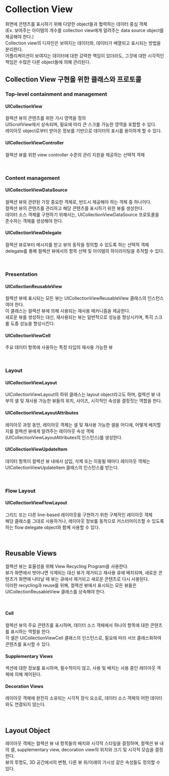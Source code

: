 # Collection View

화면에 콘텐츠를 표시하기 위해 다양한 object들과 협력하는 데이터 중심 객체<br>
(Ex. 보여주는 아이템의 개수를 collection view에게 알려주는 data source object를 제공해야 한다.)<br>
Collection view의 디자인은 보여지는 데이터와, 데이터가 배열되고 표시되는 방법을 분리한다.<br>
어플리케이션이 보여지는 데이터에 대한 강력한 책임이 있더라도, 그것에 대한 시각적인 책임은 수많은 다른 object들에 의해 관리된다.<br>

## Collection View 구현을 위한 클래스와 프로토콜
### Top-level containment and management
#### UICollectionView
컬렉션 뷰의 콘텐츠를 위한 가시 영역을 정의<br>
UIScrollView에서 상속되며, 필요에 따라 큰 스크롤 가능한 영역을 포함할 수 있다.<br>
레이아웃 object로부터 받아온 정보를 기반으로 데이터의 표시를 용이하게 할 수 있다.<br>

#### UICollectionViewController
컬렉션 뷰를 위한 view controller 수준의 관리 지원을 제공하는 선택적 객체<br>

<br>

### Content management
#### UICollectionViewDataSource
컬렉션 뷰와 관련된 가장 중요한 객체로, 반드시 제공해야 하는 객체 중 하나이다.<br>
컬렉션 뷰의 콘텐츠를 관리하고 해당 콘텐츠를 표시하기 위한 뷰를 생성한다.<br>
데이터 소스 객체를 구현하기 위해서는, UICollectionViewDataSource 프로토콜을 준수하는 객체를 생성해야 한다.<br>

#### UICollectionViewDelegate
컬렉션 뷰로부터 메시지를 받고 뷰의 동작을 정의할 수 있도록 하는 선택적 객체<br>
delegate를 통해 컬렉션 뷰에서의 항목 선택 및 아이템의 하이라이팅을 추적할 수 있다.<br>

<br>

### Presentation
#### UICollectionReusableView
컬렉션 뷰에 표시되는 모든 뷰는 UICollectionViewReusableView 클래스의 인스턴스여야 한다.<br>
이 클래스는 컬렉션 뷰에 의해 사용되는 재사용 매커니즘을 제공한다.<br>
새로운 뷰를 생성하는 대신, 재사용되는 뷰는 일반적으로 성능을 향상시키며, 특히 스크롤 도중 성능을 향상시킨다.<br>

#### UICollectionViewCell
주요 데이터 항목에 사용하는 특정 타입의 재사용 가능한 뷰<br>

<br>

### Layout
#### UICollectionViewLayout
UICollectionViewLayout의 하위 클래스는 layout object라고도 하며, 컬렉션 뷰 내부의 셀 및 재사용 가능한 뷰들의 위치, 사이즈, 시각적인 속성을 결정짓는 역할을 한다.<br>

#### UICollectionViewLayoutAttributes
레이아웃 과정 동안, 레이아웃 객체는 셀 및 재사용 가능한 셀을 어디에, 어떻게 배치할지를 컬렉션 뷰에게 알려주는 레이아웃 속성 객체(UICollectionViewLayoutAttributes의 인스턴스)를 생성한다.<br>

#### UICollectionViewUpdateItem
데이터 항목이 컬렉션 뷰 내에서 삽입, 삭제 또는 이동될 때마다 레이아웃 객체는 UICollectionViewUpdateItem 클래스의 인스턴스를 받는다.<br>

<br>

### Flow Layout
#### UICollectionViewFlowLayout
그리드 또는 다른 line-based 레이아웃을 구현하기 위한 구체적인 레이아웃 객체<br>
해당 클래스를 그대로 사용하거나, 레이아웃 정보를 동적으로 커스터마이즈할 수 있도록 하는 flow delegate object와 함께 사용할 수 있다.<br>

<br>

## Reusable Views

컬렉션 뷰는 효율성을 위해 View Recycling Program을 사용한다.<br>
뷰가 화면에서 벗어나면 삭제되는 대신 뷰가 제거되고 재사용 큐에 배치되며, 새로운 콘텐츠가 화면에 나타날 때 뷰는 큐에서 제거되고 새로운 콘텐츠로 다시 사용된다.<br>
이러한 recycling과 reuse를 위해, 컬렉션 뷰에서 표시되는 모든 뷰들은 UICollectionReusableView 클래스를 상속해야 한다.<br>

<br>

#### Cell
컬렉션 뷰의 주요 콘텐츠를 표시하며, 데이터 소스 객체에서 하나의 항목에 대한 콘텐츠를 표시하는 역할을 한다.<br>
각 셀은 UICollectionViewCell 클래스의 인스턴스로, 필요에 따라 서브 클래스화하여 콘텐츠를 표시할 수 있다.<br>

#### Supplementary Views
섹션에 대한 정보를 표시하며, 필수적이지 않고, 사용 및 배치는 사용 중인 레이아웃 객체에 의해 제어된다.<br>

#### Decoration Views
레이아웃 객체에 완전히 소유되는 시각적 장식 요소로, 데이터 소스 객체의 어떤 데이터와도 연결되지 않는다.<br>

<br>

## Layout Object
레이아웃 객체는 컬렉션 뷰 내 항목들의 배치와 시각적 스타일을 결정하며, 컬렉션 뷰 내의 셀, supplementary view, decoration view의 위치와 크기 및 시각적 모습을 결정한다.<br>
뷰의 투명도, 3D 공간에서의 변형, 다른 뷰 위/아래의 가시성 같은 속성들도 정의할 수 있다.<br>

